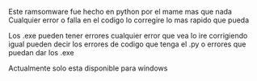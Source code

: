 Este ramsomware fue hecho en python por el mame mas que nada
Cualquier error o falla en el codigo lo corregire lo mas rapido que pueda

Los .exe pueden tener errores cualquier error que vea lo ire corrigiendo igual pueden decir los errores de codigo que tenga el .py o errores que puedan dar los .exe


Actualmente solo esta disponible para windows
